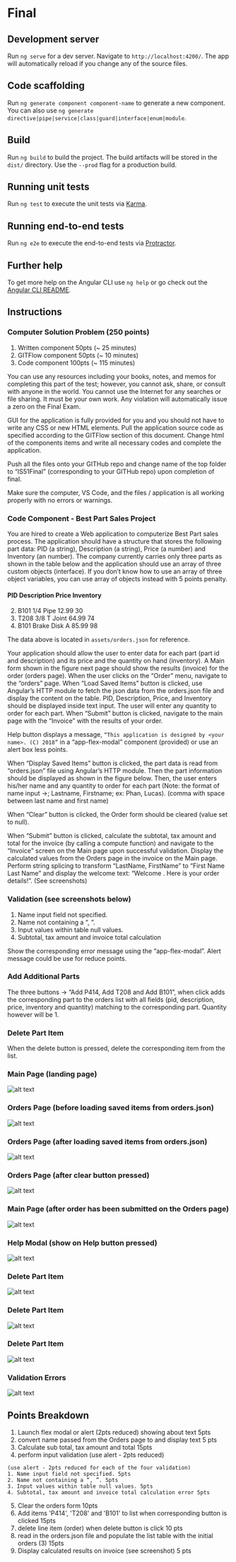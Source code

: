 # Final


## Development server

Run `ng serve` for a dev server. Navigate to `http://localhost:4200/`. The app will automatically reload if you change any of the source files.

## Code scaffolding

Run `ng generate component component-name` to generate a new component. You can also use `ng generate directive|pipe|service|class|guard|interface|enum|module`.

## Build

Run `ng build` to build the project. The build artifacts will be stored in the `dist/` directory. Use the `--prod` flag for a production build.

## Running unit tests

Run `ng test` to execute the unit tests via [Karma](https://karma-runner.github.io).

## Running end-to-end tests

Run `ng e2e` to execute the end-to-end tests via [Protractor](http://www.protractortest.org/).

## Further help

To get more help on the Angular CLI use `ng help` or go check out the [Angular CLI README](https://github.com/angular/angular-cli/blob/master/README.md).


## Instructions

### Computer Solution Problem (250 points)

1. Written component 50pts (~ 25 minutes)
2. GITFlow component 50pts (~ 10 minutes)
3. Code component 100pts (~ 115 minutes)

You can use any resources including  your books, notes, and memos for completing this part of
the test; however, you cannot ask, share, or consult with anyone in the world. You cannot use
the Internet for any searches or file sharing. It must be your own work. Any violation will
automatically issue a zero on the Final Exam.

GUI for the application is fully provided for you and you should not have to write any CSS or new HTML elements. Pull the application source code as specified according to the GITFlow section of this document. Change html of the components items and write all necessary codes and complete the application.

Push all the files onto your GITHub repo and change name of the top folder to
“IS51Final” (corresponding to your GITHub repo) upon completion of final.

Make sure the computer, VS Code, and the files / application is all working properly with no errors or warnings.

### Code Component - Best Part Sales Project

You are hired to create a Web application to computerize Best Part sales process. The application should have a structure that stores the following part data: PID (a string), Description (a string), Price (a number) and Inventory (an number). The company currently carries only three parts as shown in the table below and the application should use an array of three custom objects (interface). If you don’t know how to use an array of three object variables, you can use  array of objects instead with 5 points penalty.

#### PID Description Price Inventory
2. B101 1/4 Pipe 12.99 30
3. T208 3/8 T Joint 64.99 74
4. B101 Brake Disk A 85.99 98

The data above is located in ```assets/orders.json``` for reference. 

Your application should allow the user to enter data for each part (part id and description) and its price and the quantity on hand (inventory). A Main form shown in the figure next page should show the results (invoice) for the order (orders page). When the user clicks on the “Order” menu, navigate to the “orders” page. When “Load Saved Items” button is clicked, use Angular’s HTTP module to fetch the json data from the orders.json file and display the content on the table. PID, Description, Price, and Inventory should be displayed inside text input. The user will enter any quantity to order for each part. When “Submit” button is clicked, navigate to the main page with the “Invoice” with the results of your order.

Help button displays a message, ```“This application is designed by <your name>. (C) 2018”``` in a “app-flex-modal” component (provided) or use an alert box less points.

When “Display Saved Items” button is clicked, the part data is read from “orders.json” file using
Angular’s HTTP module. Then the part information should be displayed as shown in the figure
below. Then, the user enters his/her name and any quantity to order for each part (Note: the format of name input ->; Lastname, Firstname; ex: Phan, Lucas). (comma with space between last name and first name) 

When “Clear” button is clicked, the Order form should be cleared (value set to null). 

When “Submit” button is clicked, calculate the subtotal, tax amount and total for the invoice (by calling a compute function) and navigate to the “Invoice” screen on the Main page upon successful validation. Display the calculated values from the Orders page in the invoice on the Main page. Perform string splicing to transform “LastName, FirstName” to “First Name Last Name” and display the welcome text: “Welcome <First Name> <Last Name>. Here is your order details!”. (See screenshots)

### Validation (see screenshots below)

1. Name input field not specified.
2. Name not containing a “, ”.
3. Input values within table null values.
4. Subtotal, tax amount and invoice total calculation

Show the corresponding error message using the “app-flex-modal”. Alert message could be use for reduce points.

### Add Additional Parts

The three buttons -> “Add P414, Add T208 and Add B101”, when click adds the corresponding part to the orders list with all fields (pid, description, price, inventory and quantity) matching to the corresponding part. Quantity however will be 1.



### Delete Part Item

When the delete button is pressed, delete the corresponding item from the list.

### Main Page (landing page)
![alt text](./img/1.png)

### Orders Page (before loading saved items from orders.json)
![alt text](./img/2.png)

### Orders Page (after loading saved items from orders.json)
![alt text](./img/3.png)

### Orders Page (after clear button pressed)
![alt text](./img/4.png)

### Main Page (after order has been submitted on the Orders page)
![alt text](./img/5.png)

### Help Modal (show on Help button pressed)
![alt text](./img/6.png)

### Delete Part Item
![alt text](./img/7.png)

### Delete Part Item
![alt text](./img/8.png)

### Delete Part Item
![alt text](./img/9.png)

### Validation Errors
![alt text](./img/10.png)



## Points Breakdown

1. Launch flex modal or alert (2pts reduced) showing about text 5pts
2. convert name passed from the Orders page to <First Name> <Last Name> and display text 5 pts
3. Calculate sub total, tax amount and total 15pts
4. perform input validation (use alert - 2pts reduced)
  ```
  (use alert - 2pts reduced for each of the four validation)
1. Name input field not specified. 5pts
2. Name not containing a “, ”. 5pts
3. Input values within table null values. 5pts
4. Subtotal, tax amount and invoice total calculation error 5pts
  ```
5. Clear the orders form 10pts
6. Add items 'P414', 'T208' and 'B101' to list when corresponding button is clicked 15pts
7. delete line item (order) when delete button is click 10 pts
8. read in the orders.json file and populate the list table with the initial orders (3) 15pts
9. Display calculated results on invoice (see screenshot) 5 pts